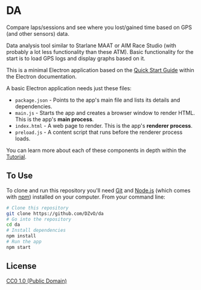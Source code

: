 # DA
Compare laps/sessions and see where you lost/gained time based on GPS (and other sensors) data.

Data analysis tool similar to Starlane MAAT or AIM Race Studio (with probably a lot less functionality than these ATM).
Basic functionality for the start is to load GPS logs and display graphs based on it.


This is a minimal Electron application based on the [Quick Start Guide](https://electronjs.org/docs/latest/tutorial/quick-start) within the Electron documentation.

A basic Electron application needs just these files:

- `package.json` - Points to the app's main file and lists its details and dependencies.
- `main.js` - Starts the app and creates a browser window to render HTML. This is the app's **main process**.
- `index.html` - A web page to render. This is the app's **renderer process**.
- `preload.js` - A content script that runs before the renderer process loads.

You can learn more about each of these components in depth within the [Tutorial](https://electronjs.org/docs/latest/tutorial/tutorial-prerequisites).

## To Use

To clone and run this repository you'll need [Git](https://git-scm.com) and [Node.js](https://nodejs.org/en/download/) (which comes with [npm](http://npmjs.com)) installed on your computer. From your command line:

```bash
# Clone this repository
git clone https://github.com/DZvO/da
# Go into the repository
cd da
# Install dependencies
npm install
# Run the app
npm start
```


## License

[CC0 1.0 (Public Domain)](LICENSE.md)

